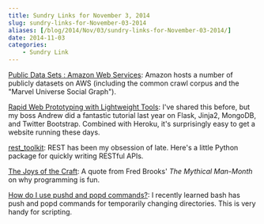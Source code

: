 ```yaml
---
title: Sundry Links for November 3, 2014
slug: sundry-links-for-November-03-2014
aliases: [/blog/2014/Nov/03/sundry-links-for-November-03-2014/]
date: 2014-11-03
categories:
    - Sundry Link
---
```


[Public Data Sets : Amazon Web Services](https://aws.amazon.com/datasets): Amazon hosts a number of publicly datasets on AWS (including the common crawl corpus and the "Marvel Universe Social Graph").

[Rapid Web Prototyping with Lightweight Tools](https://www.youtube.com/watch?v=muMRNYPmQxE): I've shared this before, but my boss Andrew did a fantastic tutorial last year on Flask, Jinja2, MongoDB, and Twitter Bootstrap. Combined with Heroku, it's surprisingly easy to get a website running these days.

[rest_toolkit](https://github.com/wichert/rest_toolkit): REST has been my obsession of late. Here's a little Python package for quickly writing RESTful APIs.

[The  Joys  of  the  Craft](http://www.davar.net/PROGRAM/EXTRACTS/CRAFTJOY.HTM): A quote from Fred Brooks' _The Mythical Man-Month_ on why programming is fun.

[How do I use pushd and popd commands?](http://unix.stackexchange.com/questions/77077/how-do-i-use-pushd-and-popd-commands): I recently learned bash has push and popd commands for temporarily changing directories. This is very handy for scripting.
